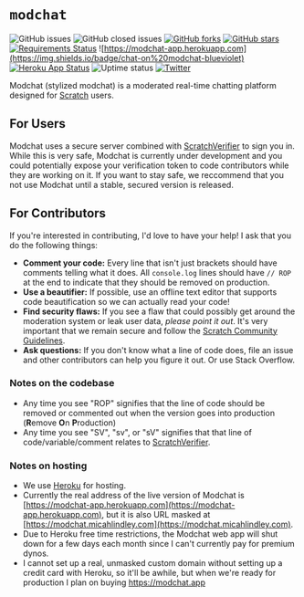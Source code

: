 # `modchat`
![GitHub issues](https://img.shields.io/github/issues-raw/micahlt/modchat) ![GitHub closed issues](https://img.shields.io/github/issues-closed-raw/micahlt/modchat) [![GitHub forks](https://img.shields.io/github/forks/micahlt/modchat)](https://github.com/micahlt/modchat/network) [![GitHub stars](https://img.shields.io/github/stars/micahlt/modchat)](https://github.com/micahlt/modchat/stargazers) [![Requirements Status](https://requires.io/github/micahlt/modchat/requirements.svg?branch=master)](https://requires.io/github/micahlt/modchat/requirements/?branch=master)
![https://modchat-app.herokuapp.com](https://img.shields.io/badge/chat-on%20modchat-blueviolet) [![Heroku App Status](https://heroku-shields.herokuapp.com/modchat-app)](https://modchat-app.herokuapp.com) ![Uptime status](https://img.shields.io/uptimerobot/status/m786428323-02db1f39b0612e17055ca9ab) [![Twitter](https://img.shields.io/twitter/url?style=social&url=https%3A%2F%2Fgithub.com%2Fmicahlt%2Fmodchat)](https://twitter.com/intent/tweet?text=Wow:&url=https%3A%2F%2Fgithub.com%2Fmicahlt%2Fmodchat)

Modchat (stylized modchat) is a moderated real-time chatting platform designed for [Scratch](https://scratch.mit.edu/) users.

## For Users
Modchat uses a secure server combined with [ScratchVerifier](http://scratchverifier.ddns.net:8888/site) to sign you in.  While this is very safe, Modchat is currently under development and you could potentially expose your verification token to code contributors while they are working on it.  If you want to stay safe, we reccommend that you not use Modchat until a stable, secured version is released.

## For Contributors
If you're interested in contributing, I'd love to have your help!  I ask that you do the following things:
- **Comment your code:** Every line that isn't just brackets should have comments telling what it does.  All `console.log` lines should have `// ROP` at the end to indicate that they should be removed on production.
- **Use a beautifier:** If possible, use an offline text editor that supports code beautification so we can actually read your code!
- **Find security flaws:** If you see a flaw that could possibly get around the moderation system or leak user data, _please point it out_.  It's very important that we remain secure and follow the [Scratch Community Guidelines](https://scratch.mit.edu/community_guidelines).
- **Ask questions:** If you don't know what a line of code does, file an issue and other contributors can help you figure it out.  Or use Stack Overflow.  

### Notes on the codebase
- Any time you see "ROP" signifies that the line of code should be removed or commented out when the version goes into production (**R**emove **O**n **P**roduction)
- Any time you see "SV", "sv", or "sV" signifies that that line of code/variable/comment relates to [ScratchVerifier](http://scratchverifier.ddns.net:8888/site).

### Notes on hosting
- We use [Heroku](https://heroku.com) for hosting.  
- Currently the real address of the live version of Modchat is [https://modchat-app.herokuapp.com](https://modchat-app.herokuapp.com), but it is also URL masked at [https://modchat.micahlindley.com](https://modchat.micahlindley.com).
- Due to Heroku free time restrictions, the Modchat web app will shut down for a few days each month since I can't currently pay for premium dynos.
- I cannot set up a real, unmasked custom domain without setting up a credit card with Heroku, so it'll be awhile, but when we're ready for production I plan on buying https://modchat.app
